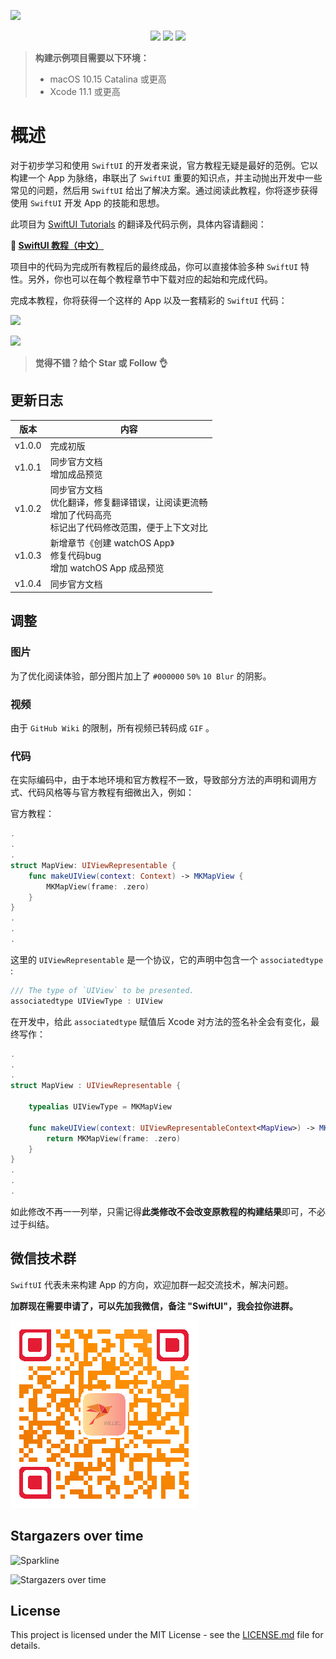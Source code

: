 ![](https://repository-images.githubusercontent.com/190505979/0618a700-889e-11e9-9543-7cf88db49659)

<p align="center">
  <a href="https://github.com/WillieWangWei"><img src="https://img.shields.io/badge/language-swift-orange.svg"></a>
  <a href="https://github.com/WillieWangWei"><img src="https://img.shields.io/github/repo-size/WillieWangWei/SwiftUI-Tutorials.svg"></a>
  <a href="https://github.com/WillieWangWei/SwiftUI-Tutorials/blob/master/LICENSE"><img src="https://img.shields.io/github/license/WillieWangWei/SwiftUI-Tutorials.svg"></a>
</p>

> **构建示例项目需要以下环境：**
> 
> * macOS 10.15 Catalina 或更高
> * Xcode 11.1 或更高

# 概述 

对于初步学习和使用 `SwiftUI` 的开发者来说，官方教程无疑是最好的范例。它以构建一个 App 为脉络，串联出了 `SwiftUI` 重要的知识点，并主动抛出开发中一些常见的问题，然后用 `SwiftUI` 给出了解决方案。通过阅读此教程，你将逐步获得使用 `SwiftUI` 开发 App 的技能和思想。

此项目为 [SwiftUI Tutorials](https://developer.apple.com/tutorials/swiftui) 的翻译及代码示例，具体内容请翻阅：

**🎉 [SwiftUI 教程（中文）](https://github.com/WillieWangWei/SwiftUI-Tutorials/wiki)**

项目中的代码为完成所有教程后的最终成品，你可以直接体验多种 `SwiftUI` 特性。另外，你也可以在每个教程章节中下载对应的起始和完成代码。

完成本教程，你将获得一个这样的 App 以及一套精彩的 `SwiftUI` 代码：

![](https://github.com/WillieWangWei/SwiftUI-Tutorials/blob/master/preview-iOS.gif)

![](https://github.com/WillieWangWei/SwiftUI-Tutorials/blob/master/preview-watchOS.gif)

> **觉得不错？给个 Star 或 Follow 👌**

## 更新日志

| 版本 | 内容 |
| - | - |
| v1.0.0 | 完成初版 |
| v1.0.1 | 同步官方文档<br>增加成品预览 |
| v1.0.2 | 同步官方文档<br>优化翻译，修复翻译错误，让阅读更流畅<br>增加了代码高亮<br>标记出了代码修改范围，便于上下文对比 |
| v1.0.3 | 新增章节《创建 watchOS App》<br>修复代码bug<br>增加 watchOS App 成品预览<br> |
| v1.0.4 | 同步官方文档 |

## 调整

### 图片

为了优化阅读体验，部分图片加上了 `#000000`  `50%`  `10 Blur` 的阴影。

### 视频

由于 `GitHub Wiki` 的限制，所有视频已转码成 `GIF` 。

### 代码

在实际编码中，由于本地环境和官方教程不一致，导致部分方法的声明和调用方式、代码风格等与官方教程有细微出入，例如：

官方教程：

```Swift
.
.
.
struct MapView: UIViewRepresentable {
    func makeUIView(context: Context) -> MKMapView {
        MKMapView(frame: .zero)
    }
}
.
.
.
```

这里的 `UIViewRepresentable` 是一个协议，它的声明中包含一个 `associatedtype` :

```Swift
/// The type of `UIView` to be presented.
associatedtype UIViewType : UIView
```

在开发中，给此 `associatedtype` 赋值后 Xcode 对方法的签名补全会有变化，最终写作：

```Swift
.
.
.
struct MapView : UIViewRepresentable {
    
    typealias UIViewType = MKMapView
    
    func makeUIView(context: UIViewRepresentableContext<MapView>) -> MKMapView {
        return MKMapView(frame: .zero)
    }
}
.
.
.
```

如此修改不再一一列举，只需记得**此类修改不会改变原教程的构建结果**即可，不必过于纠结。

## 微信技术群

`SwiftUI` 代表未来构建 App 的方向，欢迎加群一起交流技术，解决问题。

**加群现在需要申请了，可以先加我微信，备注 "SwiftUI"，我会拉你进群。**

![](https://raw.githubusercontent.com/WillieWangWei/Flutter-Debug/master/Wechat.png)

## Stargazers over time

![Sparkline](https://stars.medv.io/WillieWangWei/SwiftUI-Tutorials.svg)

![Stargazers over time](https://starchart.cc/WillieWangWei/SwiftUI-Tutorials.svg)

## License

This project is licensed under the MIT License - see the [LICENSE.md](https://github.com/WillieWangWei/SwiftUI-Tutorials/blob/master/LICENSE) file for details.
